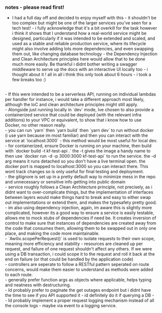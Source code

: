 ### notes  - please read first!
- I had a full day off and decided to enjoy myself with this - it shouldn't be too complex but might be one of the larger services you've seen for a tech test! - i fully acknowledge that it's a bit overkill for the task however i think it shows that I understand how a real-world service might be designed, particularly if it was intended to be extended and scaled, and used as a stable and reliable production service, where its lifecycle might also involve adding lots more dependencies, and even swapping them out, like changing database technology - the Dependency Injection and Clean Architecture principles here would allow that to be done much more easily. Be thankful i didnt bother writing a swagger middleware to serve up the docs with an interactive UI locally too - i thought about it ! all in all i think this only took about 6 hours - i took a few breaks too :) 
</br>
- If this were intended to be a serverless API, running on individual lambdas per handler for instance, i would take a different approach most likely, although the IoC and clean architecture principles might still apply. 
</br>
- Alongside just running locally in `dev` mode, Ive chosen to also provide a containerized service that could be deployed (with the relevant infra additions) to your VPC or equivalent, to show that i know how to use Docker, no other reason really.
</br>
- you can run `yarn` then `yarn build` then `yarn dev` to run without docker (i use yarn because im most familiar) and then you can interact with the service at `localhost:3000` - this method would be most useful for local dev.
</br>
- for containerized, ensure Docker is running on your machine, then build with `docker build -t kf-test-api .` the -t gives the image a handy name to then use `docker run -d -p 3000:3000 kf-test-api` to run the service. the -d arg means it runs detached so you don't have a live terminal open. the docker port is mapped to localhost:3000 so you can interact there. This wont track changes so is only useful for final testing and deployment.
</br>
- the gitignore is set up in a pretty default way to minimize mess in the repo and unnecessary or sensitive info getting into public domain 
</br>
- service roughly follows a Clean Architecture principle, not precisely, as i didnt want to over-complicate things, but the implementation of interfaces between layers would make things hard to break and easy to either swap out implementations or extend them, and makes the typesafety pretty good.
</br>
- im also using dependency injection, again, im aware this is slightly more complicated, however its a good way to ensure a service is easily testable, allows me to mock stubs of dependencies if need be. It creates inversion of control to make sure that instances of dependencies are created away from the code that consumes them, allowing them to be swapped out in only one place, and making the code more maintainable.
</br>
- `Awilix.scopePerRequest()` is used to isolate requests to their own scope, meaning more efficiency and stability - resources are cleaned up per request, and failure of one request shouldn't affect any others. If we were using a DB transaction, i could scope it to the request and roll it back at the end on failure (or that could be handled by the application code)
  </br>
- controllers are seperate to follow a RESTful pattern seperated on route concerns, would make them easier to understand as methods were added to each route.
</br>
- generally prefer function args as objects where applicable, helps typing and neatness with destructuring.
</br>
- Id probably prefer to paginate the get outages endpoint but i didnt have the time to see if you API supported it - id definitely do it if querying a DB
- </br>
- Id probably implement a proper request logging mechanism instead of all the console logs - maybe via event to a logging service.